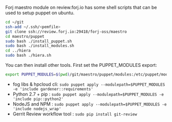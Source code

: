 Forj maestro module on review.forj.io has some shell scripts that can be used to setup puppet on ubuntu.

```sh
cd ~/git
ssh-add ~/.ssh/<pemfile>
git clone ssh://review.forj.io:29418/forj-oss/maestro
cd maestro/puppet
sudo bash ./install_puppet.sh
sudo bash ./install_modules.sh
cd ../hiera
sudo bash ./hiera.sh
```

You can then install other tools.  First set the PUPPET_MODULES export:
```sh
export PUPPET_MODULES=$(pwd)/git/maestro/puppet/modules:/etc/puppet/modules
```

* fog libs & hpcloud cli: ```sudo puppet apply --modulepath=$PUPPET_MODULES -e 'include gardener::requirements'```
* Python 2.7 + pip : ```sudo puppet apply --modulepath=$PUPPET_MODULES -e 'include pip::python2'```
* NodeJS and NPM : ```sudo puppet apply --modulepath=$PUPPET_MODULES -e 'include nodejs_wrap'```
* Gerrit Review workflow tool : ```sudo pip install git-review```
